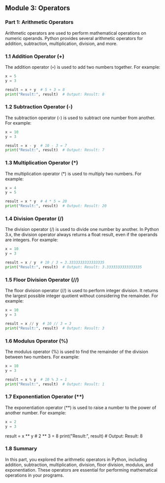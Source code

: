 ## Module 3: Operators

### Part 1: Arithmetic Operators

Arithmetic operators are used to perform mathematical operations on numeric operands. Python provides several arithmetic operators for addition, subtraction, multiplication, division, and more.

### 1.1 Addition Operator (+)

The addition operator (`+`) is used to add two numbers together. For example:

```python
x = 5
y = 3

result = x + y  # 5 + 3 = 8
print("Result:", result)  # Output: Result: 8
```

### 1.2 Subtraction Operator (-)

The subtraction operator (-) is used to subtract one number from another. For example:

```python
x = 10
y = 3

result = x - y  # 10 - 3 = 7
print("Result:", result)  # Output: Result: 7
```

### 1.3 Multiplication Operator (*)

The multiplication operator (*) is used to multiply two numbers. For example:

```python
x = 4
y = 5

result = x * y  # 4 * 5 = 20
print("Result:", result)  # Output: Result: 20
```

### 1.4 Division Operator (/)

The division operator (/) is used to divide one number by another. In Python 3.x, the division operator always returns a float result, even if the operands are integers. For example:

```python
x = 10
y = 3

result = x / y  # 10 / 3 = 3.3333333333333335
print("Result:", result)  # Output: Result: 3.3333333333333335
```

### 1.5 Floor Division Operator (//)

The floor division operator (//) is used to perform integer division. It returns the largest possible integer quotient without considering the remainder. For example:

```python
x = 10
y = 3

result = x // y  # 10 // 3 = 3
print("Result:", result)  # Output: Result: 3
```

### 1.6 Modulus Operator (%)

The modulus operator (%) is used to find the remainder of the division between two numbers. For example:

```python
x = 10
y = 3

result = x % y  # 10 % 3 = 1
print("Result:", result)  # Output: Result: 1
```

### 1.7 Exponentiation Operator (**)

The exponentiation operator (**) is used to raise a number to the power of another number. For example:

```python
x = 2
y = 3
```
result = x ** y  # 2 ** 3 = 8
print("Result:", result)  # Output: Result: 8

### 1.8 Summary

In this part, you explored the arithmetic operators in Python, including addition, subtraction, multiplication, division, floor division, modulus, and exponentiation. These operators are essential for performing mathematical operations in your programs.